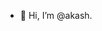 - 👋 Hi, I’m @akash.

<!---
akashdev/akashdev is a ✨ special ✨ repository because its `README.md` (this file) appears on your GitHub profile.
You can click the Preview link to take a look at your changes.
--->
